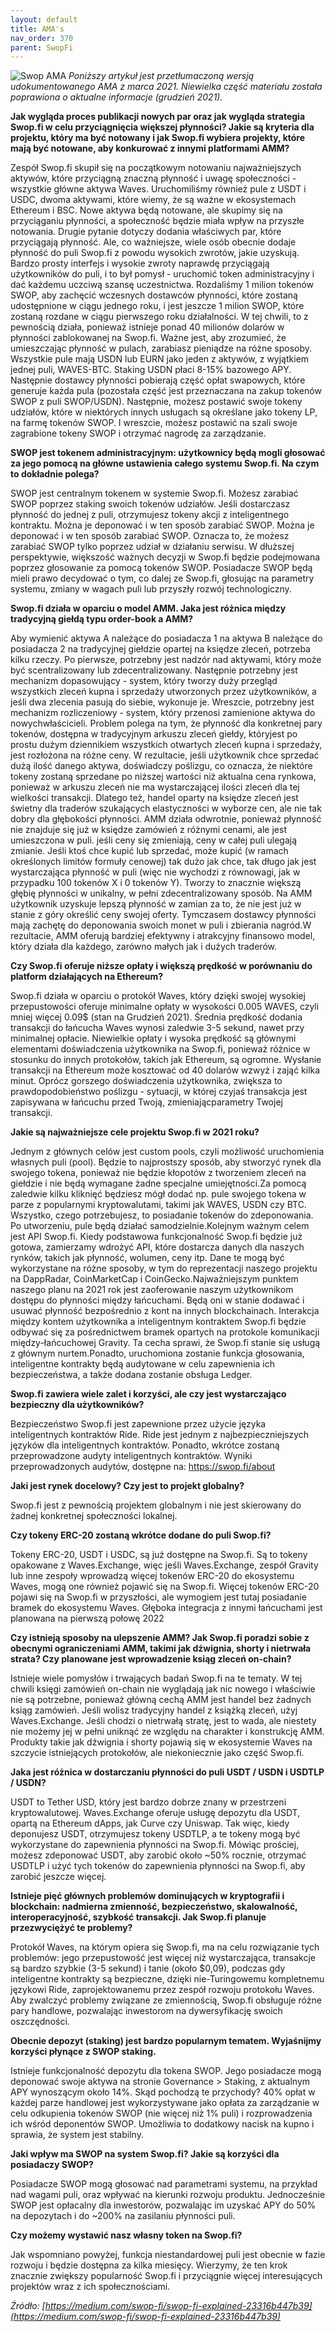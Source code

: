 ```yaml
---
layout: default
title: AMA's
nav_order: 370
parent: SwopFi
---
```

![Swop AMA](https://miro.medium.com/max/1400/1*a0ux2i8s2ueKXp0qrYGT8w.jpeg)
*Poniższy artykuł jest przetłumaczoną wersją udokumentowanego AMA z marca 2021.
Niewielka część materiału została poprawiona o aktualne informacje (grudzień 2021).*

**Jak wygląda proces publikacji nowych par oraz jak wygląda strategia Swop.fi w celu przyciągnięcia 
większej płynności? Jakie są kryteria dla projektu, który ma być notowany i jak Swop.fi wybiera projekty, 
które mają być notowane, aby konkurować z innymi platformami AMM?**

Zespół Swop.fi skupił się na początkowym notowaniu najważniejszych aktywów, które przyciągną znaczną płynność i uwagę społeczności - wszystkie główne aktywa Waves. Uruchomiliśmy również pule z USDT i USDC, dwoma aktywami, które wiemy, że są ważne w ekosystemach Ethereum i BSC. Nowe aktywa będą notowane, ale skupimy się na przyciąganiu płynności, a społeczność będzie miała wpływ na przyszłe notowania.
Drugie pytanie dotyczy dodania właściwych par, które przyciągają płynność. Ale, co ważniejsze, wiele osób obecnie dodaje płynność do puli Swop.fi z powodu wysokich zwrotów, jakie uzyskują. Bardzo prosty interfejs i wysokie zwroty naprawdę przyciągają użytkowników do puli, i to był pomysł - uruchomić token administracyjny i dać każdemu uczciwą szansę uczestnictwa. Rozdaliśmy 1 milion tokenów SWOP, aby zachęcić wczesnych dostawców płynności, które zostaną udostępnione w ciągu jednego roku, i jest jeszcze 1 milion SWOP, które zostaną rozdane w ciągu pierwszego roku działalności. W tej chwili, to z pewnością działa, ponieważ istnieje ponad 40 milionów dolarów w płynności zablokowanej na Swop.fi. Ważne jest, aby zrozumieć, że umieszczając płynność w pulach, zarabiasz pieniądze na różne sposoby. Wszystkie pule mają USDN lub EURN jako jeden z aktywów, z wyjątkiem jednej puli, WAVES-BTC. Staking USDN płaci 8-15% bazowego APY. Następnie dostawcy płynności pobierają część opłat swapowych, które generuje każda pula (pozostała część jest przeznaczana na zakup tokenów SWOP z puli SWOP/USDN). Następnie, możesz postawić swoje tokeny udziałów, które w niektórych innych usługach są określane jako tokeny LP, na farmę tokenów SWOP. I wreszcie, możesz postawić na szali swoje zagrabione tokeny SWOP i otrzymać nagrodę za zarządzanie.

**SWOP jest tokenem administracyjnym: użytkownicy będą mogli głosować za jego pomocą na główne 
ustawienia całego systemu Swop.fi. Na czym to dokładnie polega?**

SWOP jest centralnym tokenem w systemie Swop.fi. Możesz zarabiać SWOP poprzez staking swoich tokenów udziałów. Jeśli dostarczasz płynność do jednej z puli, otrzymujesz tokeny akcji z inteligentnego kontraktu. Można je deponować i w ten sposób zarabiać SWOP. Można je deponować i w ten sposób zarabiać SWOP. Oznacza to, że możesz zarabiać SWOP tylko poprzez udział w działaniu serwisu. W dłuższej perspektywie, większość ważnych decyzji w Swop.fi będzie podejmowana poprzez głosowanie za pomocą tokenów SWOP. Posiadacze SWOP będą mieli prawo decydować o tym, co dalej ze Swop.fi, głosując na parametry systemu, zmiany w wagach puli lub przyszły rozwój technologiczny.

**Swop.fi działa w oparciu o model AMM. Jaka jest różnica między tradycyjną giełdą typu order-book a AMM?**

Aby wymienić aktywa A należące do posiadacza 1 na aktywa B należące do posiadacza 2 na tradycyjnej giełdzie opartej na księdze zleceń, potrzeba kilku rzeczy. Po pierwsze, potrzebny jest nadzór nad aktywami, który może być scentralizowany lub zdecentralizowany. Następnie potrzebny jest mechanizm dopasowujący - system, który tworzy duży przegląd wszystkich zleceń kupna i sprzedaży utworzonych przez użytkowników, a jeśli dwa zlecenia pasują do siebie, wykonuje je. Wreszcie, potrzebny jest mechanizm rozliczeniowy - system, który przenosi zamienione aktywa do nowychwłaścicieli. Problem polega na tym, że płynność dla konkretnej pary tokenów, dostępna w tradycyjnym arkuszu zleceń giełdy, któryjest po prostu dużym dziennikiem wszystkich otwartych zleceń kupna i sprzedaży, jest rozłożona na różne ceny. W rezultacie, jeśli użytkownik chce sprzedać dużą ilość danego aktywa, doświadczy poślizgu, co oznacza, że niektóre tokeny zostaną sprzedane po niższej wartości niż aktualna cena rynkowa, ponieważ w arkuszu zleceń nie ma wystarczającej ilości zleceń dla tej wielkości transakcji.
Dlatego też, handel oparty na księdze zleceń jest świetny dla traderów szukających elastyczności w wyborze cen, ale nie tak dobry dla głębokości płynności. AMM działa odwrotnie, ponieważ płynność nie znajduje się już w księdze zamówień z różnymi cenami, ale jest umieszczona w puli. jeśli ceny się zmieniają, ceny w całej puli ulegają zmianie. Jeśli ktoś chce kupić lub sprzedać, może kupić (w ramach określonych limitów formuły cenowej) tak dużo jak chce, tak długo jak jest wystarczająca płynność w puli (więc nie wychodzi z równowagi, jak w przypadku 100 tokenów X i 0 tokenów Y). Tworzy to znacznie większą głębię płynności w unikalny, w pełni zdecentralizowany sposób.
Na AMM użytkownik uzyskuje lepszą płynność w zamian za to, że nie jest już w stanie z góry określić ceny swojej oferty. Tymczasem dostawcy płynności mają zachętę do deponowania swoich monet w puli i zbierania nagród.W rezultacie, AMM oferują bardziej efektywny i atrakcyjny finansowo model, który działa dla każdego, zarówno małych jak i dużych traderów.

**Czy Swop.fi oferuje niższe opłaty i większą prędkość w porównaniu do platform działających na Ethereum?**

Swop.fi działa w oparciu o protokół Waves, który dzięki swojej wysokiej przepustowości oferuje minimalne opłaty w wysokości 0.005 WAVES, czyli mniej więcej 0.09$ (stan na Grudzień 2021).
Średnia prędkość dodania transakcji do łańcucha Waves wynosi zaledwie 3-5 sekund, nawet przy minimalnej opłacie. Niewielkie opłaty i wysoka prędkość są głównymi elementami doświadczenia użytkownika na Swop.fi, ponieważ różnice w stosunku do innych protokołów, takich jak Ethereum, są ogromne. Wysłanie transakcji na Ethereum może kosztować od 40 dolarów wzwyż i zająć kilka minut. Oprócz gorszego doświadczenia użytkownika, zwiększa to 
prawdopodobieństwo poślizgu - sytuacji, w której czyjaś transakcja jest zapisywana w łańcuchu przed Twoją, zmieniającparametry Twojej transakcji.

**Jakie są najważniejsze cele projektu Swop.fi w 2021 roku?**

Jednym z głównych celów jest custom pools, czyli możliwość uruchomienia własnych puli (pool). Będzie to najprostszy sposób, aby stworzyć rynek dla swojego tokena, ponieważ nie będzie kłopotów z tworzeniem zleceń na giełdzie i nie będą wymagane żadne specjalne umiejętności.Za pomocą zaledwie kilku kliknięć będziesz mógł dodać np. pule swojego tokena w parze z popularnymi 
kryptowalutami, takimi jak WAVES, USDN czy BTC. Wszystko, czego potrzebujesz, to posiadanie tokenów do zdeponowania. Po utworzeniu, pule będą działać samodzielnie.Kolejnym ważnym celem jest API Swop.fi. Kiedy podstawowa funkcjonalność Swop.fi będzie już gotowa, zamierzamy wdrożyć API, które dostarcza danych dla naszych rynków, takich jak płynność, wolumen, ceny itp. Dane te mogą być wykorzystane na różne sposoby, w tym do reprezentacji naszego projektu na DappRadar, CoinMarketCap i CoinGecko.Najważniejszym punktem naszego planu na 2021 rok jest zaoferowanie naszym użytkownikom dostępu do płynności między łańcuchami. Będą oni w stanie dodawać i usuwać płynność bezpośrednio z kont na innych blockchainach. Interakcja między kontem użytkownika a inteligentnym kontraktem Swop.fi będzie odbywać się za pośrednictwem bramek opartych na protokole komunikacji między-łańcuchowej Gravity. Ta cecha sprawi, że Swop.fi stanie się usługą z głównym nurtem.Ponadto, uruchomiona zostanie funkcja głosowania, inteligentne kontrakty będą audytowane w celu zapewnienia ich bezpieczeństwa, a także dodana zostanie obsługa Ledger.

**Swop.fi zawiera wiele zalet i korzyści, ale czy jest wystarczająco bezpieczny dla użytkowników?**

Bezpieczeństwo Swop.fi jest zapewnione przez użycie języka inteligentnych kontraktów Ride. Ride jest jednym z najbezpieczniejszych języków dla inteligentnych kontraktów. Ponadto, wkrótce zostaną przeprowadzone audyty inteligentnych kontraktów. Wyniki przeprowadzonych audytów, dostępne na: https://swop.fi/about

**Jaki jest rynek docelowy? Czy jest to projekt globalny?**

Swop.fi jest z pewnością projektem globalnym i nie jest skierowany do żadnej konkretnej społeczności lokalnej.

**Czy tokeny ERC-20 zostaną wkrótce dodane do puli Swop.fi?**

Tokeny ERC-20, USDT i USDC, są już dostępne na Swop.fi. Są to tokeny opakowane z Waves.Exchange, więc jeśli Waves.Exchange, zespół Gravity lub inne zespoły wprowadzą więcej tokenów ERC-20 do ekosystemu Waves, mogą one również pojawić się na Swop.fi. Więcej tokenów ERC-20 pojawi się na Swop.fi w przyszłości, ale wymogiem jest tutaj posiadanie bramek do ekosystemu Waves. Głęboka integracja z innymi łańcuchami jest planowana na pierwszą połowę 2022

**Czy istnieją sposoby na ulepszenie AMM? Jak Swop.fi poradzi sobie z obecnymi ograniczeniami AMM, takimi
jak dźwignia, shorty i nietrwała strata? Czy planowane jest wprowadzenie ksiąg zleceń on-chain?**

Istnieje wiele pomysłów i trwających badań Swop.fi na te tematy. W tej chwili księgi zamówień on-chain nie wyglądają jak nic nowego i właściwie nie są potrzebne, ponieważ główną cechą AMM jest handel bez żadnych ksiąg zamówień. Jeśli wolisz tradycyjny handel z książką zleceń, użyj Waves.Exchange. Jeśli chodzi o nietrwałą stratę, jest to wada, ale niestety nie możemy jej w pełni uniknąć ze względu na charakter i konstrukcję AMM. Produkty takie jak dźwignia i shorty pojawią się w ekosystemie Waves na szczycie istniejących protokołów, ale niekoniecznie jako część Swop.fi.

**Jaka jest różnica w dostarczaniu płynności do puli USDT / USDN i USDTLP / USDN?**

USDT to Tether USD, który jest bardzo dobrze znany w przestrzeni kryptowalutowej. Waves.Exchange oferuje usługę depozytu dla USDT, opartą na Ethereum dApps, jak Curve czy Uniswap. Tak więc, kiedy deponujesz USDT, otrzymujesz tokeny USDTLP, a te tokeny mogą być wykorzystane do zapewnienia płynności na Swop.fi. Mówiąc prościej, możesz zdeponować USDT, aby zarobić około ~50% rocznie, otrzymać USDTLP i użyć tych tokenów do zapewnienia płynności na Swop.fi, aby zarobić jeszcze więcej.

**Istnieje pięć głównych problemów dominujących w kryptografii i blockchain: nadmierna zmienność, 
bezpieczeństwo, skalowalność, interoperacyjność, szybkość transakcji. Jak Swop.fi planuje przezwyciężyć te problemy?**

Protokół Waves, na którym opiera się Swop.fi, ma na celu rozwiązanie tych problemów: jego przepustowość jest więcej niż wystarczająca, transakcje są bardzo szybkie (3-5 sekund) i tanie (około $0,09), podczas gdy inteligentne kontrakty są bezpieczne, dzięki nie-Turingowemu kompletnemu językowi Ride, zaprojektowanemu przez zespół rozwoju protokołu Waves. Aby zwalczyć problemy związane ze zmiennością, Swop.fi obsługuje różne pary handlowe, pozwalając inwestorom na dywersyfikację swoich oszczędności.

**Obecnie depozyt (staking) jest bardzo popularnym tematem. Wyjaśnijmy korzyści płynące z SWOP staking.**

Istnieje funkcjonalność depozytu dla tokena SWOP. Jego posiadacze mogą deponować swoje aktywa na stronie Governance > Staking, z aktualnym APY wynoszącym około 14%. Skąd pochodzą te przychody? 40% opłat w każdej parze handlowej jest wykorzystywane jako opłata za zarządzanie w celu odkupienia tokenów SWOP (nie więcej niż 1% puli) i rozprowadzenia ich wśród deponentów SWOP. Umożliwia to dodatkowy nacisk na kupno i sprawia, że system jest stabilny.

**Jaki wpływ ma SWOP na system Swop.fi? Jakie są korzyści dla posiadaczy SWOP?**

Posiadacze SWOP mogą głosować nad parametrami systemu, na przykład nad wagami puli, oraz wpływać na kierunki rozwoju produktu. Jednocześnie SWOP jest opłacalny dla inwestorów, pozwalając im uzyskać APY do 50% na depozytach i do ~200% na zasilaniu płynności puli.

**Czy możemy wystawić nasz własny token na Swop.fi?**

Jak wspomniano powyżej, funkcja niestandardowej puli jest obecnie w fazie rozwoju i będzie dostępna za kilka miesięcy. Wierzymy, że ten krok znacznie zwiększy popularność Swop.fi i przyciągnie więcej interesujących projektów wraz z ich społecznościami.

*Źródło: [https://medium.com/swop-fi/swop-fi-explained-23316b447b39](https://medium.com/swop-fi/swop-fi-explained-23316b447b39)*
